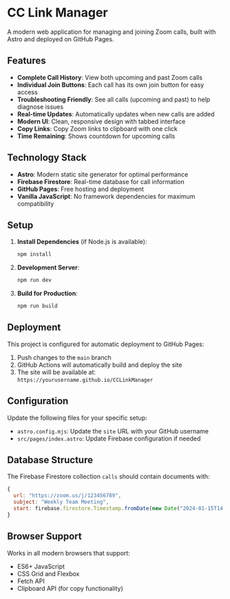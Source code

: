 # CC Link Manager

A modern web application for managing and joining Zoom calls, built with Astro and deployed on GitHub Pages.

## Features

- **Complete Call History**: View both upcoming and past Zoom calls
- **Individual Join Buttons**: Each call has its own join button for easy access
- **Troubleshooting Friendly**: See all calls (upcoming and past) to help diagnose issues
- **Real-time Updates**: Automatically updates when new calls are added
- **Modern UI**: Clean, responsive design with tabbed interface
- **Copy Links**: Copy Zoom links to clipboard with one click
- **Time Remaining**: Shows countdown for upcoming calls

## Technology Stack

- **Astro**: Modern static site generator for optimal performance
- **Firebase Firestore**: Real-time database for call information
- **GitHub Pages**: Free hosting and deployment
- **Vanilla JavaScript**: No framework dependencies for maximum compatibility

## Setup

1. **Install Dependencies** (if Node.js is available):
   ```bash
   npm install
   ```

2. **Development Server**:
   ```bash
   npm run dev
   ```

3. **Build for Production**:
   ```bash
   npm run build
   ```

## Deployment

This project is configured for automatic deployment to GitHub Pages:

1. Push changes to the `main` branch
2. GitHub Actions will automatically build and deploy the site
3. The site will be available at: `https://yourusername.github.io/CCLinkManager`

## Configuration

Update the following files for your specific setup:

- `astro.config.mjs`: Update the `site` URL with your GitHub username
- `src/pages/index.astro`: Update Firebase configuration if needed

## Database Structure

The Firebase Firestore collection `calls` should contain documents with:

```javascript
{
  url: "https://zoom.us/j/123456789",
  subject: "Weekly Team Meeting",
  start: firebase.firestore.Timestamp.fromDate(new Date("2024-01-15T14:00:00Z"))
}
```

## Browser Support

Works in all modern browsers that support:
- ES6+ JavaScript
- CSS Grid and Flexbox
- Fetch API
- Clipboard API (for copy functionality)
